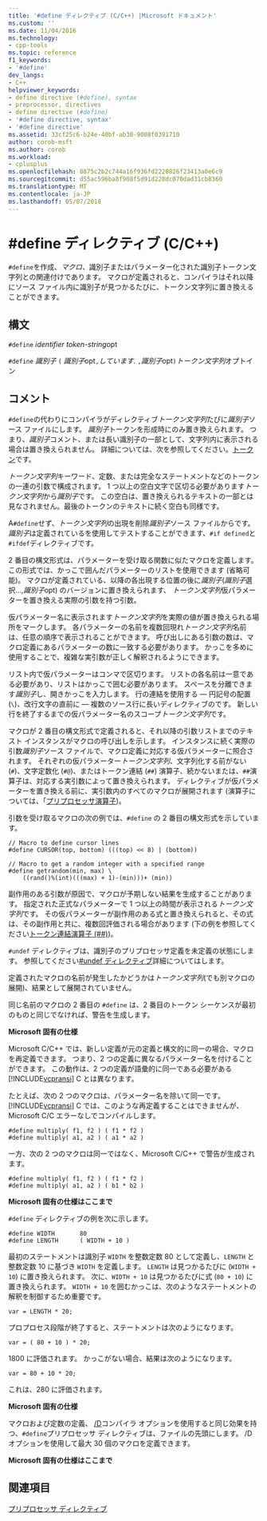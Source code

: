 ```yaml
---
title: '#define ディレクティブ (C/C++) |Microsoft ドキュメント'
ms.custom: ''
ms.date: 11/04/2016
ms.technology:
- cpp-tools
ms.topic: reference
f1_keywords:
- '#define'
dev_langs:
- C++
helpviewer_keywords:
- define directive (#define), syntax
- preprocessor, directives
- define directive (#define)
- '#define directive, syntax'
- '#define directive'
ms.assetid: 33cf25c6-b24e-40bf-ab30-9008f0391710
author: corob-msft
ms.author: corob
ms.workload:
- cplusplus
ms.openlocfilehash: 8875c2b2c744a16f936fd2220826f23413a0e6c9
ms.sourcegitcommit: d55ac596ba8f908f5d91d228dc070dad31cb8360
ms.translationtype: MT
ms.contentlocale: ja-JP
ms.lasthandoff: 05/07/2018
---
```

# <a name="define-directive-cc"></a>#define ディレクティブ (C/C++)
`#define`を作成、*マクロ*、識別子またはパラメーター化された識別子トークン文字列との関連付けであります。 マクロが定義されると、コンパイラはそれ以降にソース ファイル内に識別子が見つかるたびに、トークン文字列に置き換えることができます。  
  
## <a name="syntax"></a>構文  
 `#define` *identifier* *token-string*opt  
  
 `#define` *識別子* `(` *識別子*opt`,`*しています.* `,`*識別子*opt`)`*トークン文字列*オプトイン  
  
## <a name="remarks"></a>コメント  
 `#define`の代わりにコンパイラがディレクティブ*トークン文字列*たびに*識別子*ソース ファイルにします。 *識別子*トークンを形成時にのみ置き換えられます。 つまり、*識別子*コメント、または長い識別子の一部として、文字列内に表示される場合は置き換えられません。 詳細については、次を参照してください。[トークン](../cpp/tokens-cpp.md)です。  
  
 *トークン文字列*キーワード、定数、または完全なステートメントなどのトークンの一連の引数で構成されます。 1 つ以上の空白文字で区切る必要があります*トークン文字列*から*識別子*です。 この空白は、置き換えられるテキストの一部とは見なされません。最後のトークンのテキストに続く空白も同様です。  
  
 A`#define`せず、*トークン文字列*の出現を削除*識別子*ソース ファイルからです。 *識別子*は定義されているを使用してテストすることができます、`#if defined`と`#ifdef`ディレクティブです。  
  
 2 番目の構文形式は、パラメーターを受け取る関数に似たマクロを定義します。 この形式では、かっこで囲んだパラメーターのリストを使用できます (省略可能)。 マクロが定義されている、以降の各出現する位置の後に*識別子*(*識別子*選択...,*識別子*opt) のバージョンに置き換えられます、 *トークン文字列*仮パラメーターを置き換える実際の引数を持つ引数。  
  
 仮パラメーター名に表示されます*トークン文字列*を実際の値が置き換えられる場所をマークします。 各パラメーターの名前を複数回現れ*トークン文字列*名前は、任意の順序で表示されることができます。 呼び出しにある引数の数は、マクロ定義にあるパラメーターの数に一致する必要があります。 かっこを多めに使用することで、複雑な実引数が正しく解釈されるようにできます。  
  
 リスト内で仮パラメーターはコンマで区切ります。 リストの各名前は一意である必要があり、リストはかっこで囲む必要があります。 スペースを分離できます*識別子*し、開きかっこを入力します。 行の連結を使用する — 円記号の配置 (`\`)、改行文字の直前に — 複数のソース行に長いディレクティブのです。 新しい行を終了するまでの仮パラメーター名のスコープ*トークン文字列*です。  
  
 マクロが 2 番目の構文形式で定義されると、それ以降の引数リストまでのテキスト インスタンスがマクロの呼び出しを示します。 インスタンスに続く実際の引数*識別子*ソース ファイルで、マクロ定義に対応する仮パラメーターに照合されます。 それぞれの仮パラメーター*トークン文字列*、文字列化する前がない (`#`)、文字定数化 (`#@`)、またはトークン連結 (`##`) 演算子、続かないまたは、`##`演算子は、対応する実引数によって置き換えられます。 ディレクティブが仮パラメーターを置き換える前に、実引数内のすべてのマクロが展開されます  (演算子については、「[プリプロセッサ演算子](../preprocessor/preprocessor-operators.md))。  
  
 引数を受け取るマクロの次の例では、`#define` の 2 番目の構文形式を示しています。  
  
```  
// Macro to define cursor lines   
#define CURSOR(top, bottom) (((top) << 8) | (bottom))  
  
// Macro to get a random integer with a specified range   
#define getrandom(min, max) \  
    ((rand()%(int)(((max) + 1)-(min)))+ (min))  
```  
  
 副作用のある引数が原因で、マクロが予期しない結果を生成することがあります。 指定された正式なパラメーターで 1 つ以上の時間が表示される*トークン文字列*です。 その仮パラメーターが副作用のある式と置き換えられると、その式は、その副作用と共に、複数回評価される場合があります  (下の例を参照してください[トークン連結演算子 (##)](../preprocessor/token-pasting-operator-hash-hash.md))。  
  
 `#undef` ディレクティブは、識別子のプリプロセッサ定義を未定義の状態にします。 参照してください[#undef ディレクティブ](../preprocessor/hash-undef-directive-c-cpp.md)詳細についてはします。  
  
 定義されたマクロの名前が発生したかどうかは*トークン文字列*(でも別マクロの展開)、結果として展開されていません。  
  
 同じ名前のマクロの 2 番目の `#define` は、2 番目のトークン シーケンスが最初のものと同じでなければ、警告を生成します。  
  
 **Microsoft 固有の仕様**  
  
 Microsoft C/C++ では、新しい定義が元の定義と構文的に同一の場合、マクロを再定義できます。 つまり、2 つの定義に異なるパラメーター名を付けることができます。 この動作は、2 つの定義が語彙的に同一である必要がある [!INCLUDE[vcpransi](../atl-mfc-shared/reference/includes/vcpransi_md.md)] C とは異なります。  
  
 たとえば、次の 2 つのマクロは、パラメーター名を除いて同一です。 [!INCLUDE[vcpransi](../atl-mfc-shared/reference/includes/vcpransi_md.md)] C では、このような再定義することはできませんが、Microsoft C/C エラーなしでコンパイルします。  
  
```  
#define multiply( f1, f2 ) ( f1 * f2 )  
#define multiply( a1, a2 ) ( a1 * a2 )  
```  
  
 一方、次の 2 つのマクロは同一ではなく、Microsoft C/C++ で警告が生成されます。  
  
```  
#define multiply( f1, f2 ) ( f1 * f2 )  
#define multiply( a1, a2 ) ( b1 * b2 )  
```  
  
 **Microsoft 固有の仕様はここまで**  
  
 `#define` ディレクティブの例を次に示します。  
  
```  
#define WIDTH       80  
#define LENGTH      ( WIDTH + 10 )  
```  
  
 最初のステートメントは識別子 `WIDTH` を整数定数 80 として定義し、`LENGTH` と整数定数 10 に基づき `WIDTH` を定義します。 `LENGTH` は見つかるたびに (`WIDTH + 10`) に置き換えられます。 次に、`WIDTH + 10` は見つかるたびに式 (`80 + 10`) に置き換えられます。 `WIDTH + 10` を囲むかっこは、次のようなステートメントの解釈を制御するため重要です。  
  
```  
var = LENGTH * 20;  
```  
  
 プロプロセス段階が終了すると、ステートメントは次のようになります。  
  
```  
var = ( 80 + 10 ) * 20;  
```  
  
 1800 に評価されます。 かっこがない場合、結果は次のようになります。  
  
```  
var = 80 + 10 * 20;  
```  
  
 これは、280 に評価されます。  
  
 **Microsoft 固有の仕様**  
  
 マクロおよび定数の定義、 [/D](../build/reference/d-preprocessor-definitions.md)コンパイラ オプションを使用すると同じ効果を持つ、`#define`プリプロセッサ ディレクティブは、ファイルの先頭にします。 /D オプションを使用して最大 30 個のマクロを定義できます。  
  
 **Microsoft 固有の仕様はここまで**  
  
## <a name="see-also"></a>関連項目  
 [プリプロセッサ ディレクティブ](../preprocessor/preprocessor-directives.md)